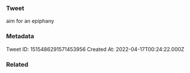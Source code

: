 ### Tweet
aim for an epiphany

### Metadata
Tweet ID: 1515486291571453956
Created At: 2022-04-17T00:24:22.000Z

### Related

